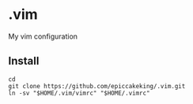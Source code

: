 # .vim
My vim configuration

## Install
```
cd
git clone https://github.com/epiccakeking/.vim.git
ln -sv "$HOME/.vim/vimrc" "$HOME/.vimrc"
```
